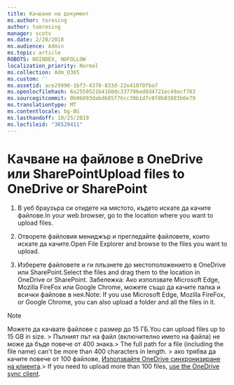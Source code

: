 ```yaml
---
title: Качване на документ
ms.author: toresing
author: tomresing
manager: scotv
ms.date: 2/28/2018
ms.audience: Admin
ms.topic: article
ROBOTS: NOINDEX, NOFOLLOW
localization_priority: Normal
ms.collection: Adm_O365
ms.custom: ''
ms.assetid: ace29990-1bf3-4378-833d-22e418f0fba7
ms.openlocfilehash: 6a2559521b4160dc337796ed8d4721ec49acf703
ms.sourcegitcommit: 0b06093dabd685f76cc39b1d7c0f8b03883b6e79
ms.translationtype: MT
ms.contentlocale: bg-BG
ms.lasthandoff: 10/25/2019
ms.locfileid: "36529411"
---
```

# <a name="upload-files-to-onedrive-or-sharepoint"></a><span data-ttu-id="25f67-102">Качване на файлове в OneDrive или SharePoint</span><span class="sxs-lookup"><span data-stu-id="25f67-102">Upload files to OneDrive or SharePoint</span></span>

1. <span data-ttu-id="25f67-103">В уеб браузъра си отидете на мястото, където искате да качите файлове.</span><span class="sxs-lookup"><span data-stu-id="25f67-103">In your web browser, go to the location where you want to upload files.</span></span>
    
2. <span data-ttu-id="25f67-104">Отворете файловия мениджър и прегледайте файловете, които искате да качите.</span><span class="sxs-lookup"><span data-stu-id="25f67-104">Open File Explorer and browse to the files you want to upload.</span></span>
    
3. <span data-ttu-id="25f67-105">Изберете файловете и ги плъзнете до местоположението в OneDrive или SharePoint.</span><span class="sxs-lookup"><span data-stu-id="25f67-105">Select the files and drag them to the location in OneDrive or SharePoint.</span></span> <span data-ttu-id="25f67-106">Забележка: Ако използвате Microsoft Edge, Mozilla FireFox или Google Chrome, можете също да качите папка и всички файлове в нея.</span><span class="sxs-lookup"><span data-stu-id="25f67-106">Note: If you use Microsoft Edge, Mozilla FireFox, or Google Chrome, you can also upload a folder and all the files in it.</span></span>
    
> [!NOTE]
>  <span data-ttu-id="25f67-107">Можете да качвате файлове с размер до 15 ГБ.</span><span class="sxs-lookup"><span data-stu-id="25f67-107">You can upload files up to 15 GB in size.</span></span> <span data-ttu-id="25f67-108">> Пълният път на файл (включително името на файла) не може да бъде повече от 400 знака.</span><span class="sxs-lookup"><span data-stu-id="25f67-108">>  The full path for a file (including the file name) can't be more than 400 characters in length.</span></span> <span data-ttu-id="25f67-109">> ако трябва да качите повече от 100 файлове, [Използвайте OneDrive синхронизиране на клиента](https://go.microsoft.com/fwlink/?linkid=866427).</span><span class="sxs-lookup"><span data-stu-id="25f67-109">>  If you need to upload more than 100 files, [use the OneDrive sync client](https://go.microsoft.com/fwlink/?linkid=866427).</span></span> 
  

